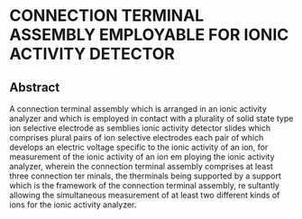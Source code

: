 # CONNECTION TERMINAL ASSEMBLY EMPLOYABLE FOR IONIC ACTIVITY DETECTOR

## Abstract
A connection terminal assembly which is arranged in an ionic activity analyzer and which is employed in contact with a plurality of solid state type ion selective electrode as semblies ionic activity detector slides which comprises plural pairs of ion selective electrodes each pair of which develops an electric voltage specific to the ionic activity of an ion, for measurement of the ionic activity of an ion em ploying the ionic activity analyzer, wherein the connection terminal assembly comprises at least three connection ter minals, the therminals being supported by a support which is the framework of the connection terminal assembly, re sultantly allowing the simultaneous measurement of at least two different kinds of ions for the ionic activity analyzer.